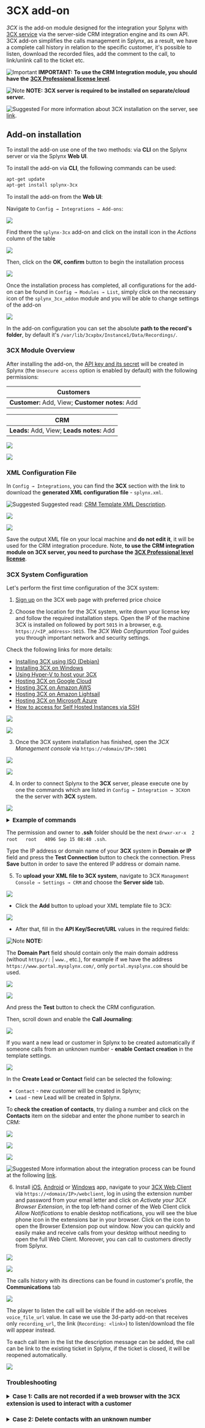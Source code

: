 3CX add-on
========

*3CX* is the add-on module designed for the integration your Splynx with [3CX service](https://www.3cx.com/call-center/crm-integration/) via the server-side CRM integration engine and its own API. 3CX add-on simplifies the calls management in Splynx, as a result, we have a complete call history in relation to the specific customer, it's possible to listen, download the recorded files, add the comment to the call, to link/unlink call to the ticket etc.


<icon class="image-icon">![Important](warning.png)</icon> **IMPORTANT:** **To use the CRM Integration module, you should have the** [**3CX Professional license level**](https://www.3cx.com/phone-system/download-phone-system?resellerId=214267).

<icon class="image-icon">![Note](note.png)</icon> **NOTE:** **3CX server is required to be installed on separate/cloud server.**

<icon class="image-icon">![Suggested](bulb.png)</icon> For more information about 3CX installation on the server, see [link](https://www.3cx.com/3cxacademy/videos/basic/installing/).


## Add-on installation

To install the add-on use one of the two methods: via **CLI** on the Splynx server or via the Splynx **Web UI**.

To install the add-on via **CLI**, the following commands can be used:

```bash
apt-get update  
apt-get install splynx-3cx
```

To install the add-on from the **Web UI**:

Navigate to `Config → Integrations → Add-ons`:

![](img_000001.png)

Find there the `splynx-3cx` add-on and click on the install icon in the *Actions* column of the table

![](img_000002.png)

Then, click on the **OK, confirm** button to begin the installation process

![](img_000003.png)

Once the installation process has completed, all configurations for the add-on can be found in `Config → Modules → List`, simply click on the necessary icon of the `splynx_3cx_addon` module and you will be able to change settings of the add-on

![](img_000004.png)

In the add-on configuration you can set the absolute **path to the record's folder**, by default it's `/var/lib/3cxpbx/Instance1/Data/Recordings/`.


### 3CX Module Overview

After installing the add-on, the [API key and its secret](administration/main/api_keys/api_keys.md) will be created in Splynx (the `Unsecure access` option is enabled by default) with the following permissions:

|Customers|
|:-----------:|
|**Customer:** Add, View; **Customer notes:** Add|

|CRM|
|:-----------:|
|**Leads:** Add, View; **Leads notes:** Add|

![](img_000005.png)

![](img_000006.png)


### XML Configuration File

In `Config → Integrations`, you can find the **3CX** section with the link to download the **generated XML configuration file** - `splynx.xml`.

<icon class="image-icon">![Suggested](bulb.png)</icon> Suggested read: [CRM Template XML Description](https://www.3cx.com/docs/server-side-crm-template-xml-description/#h.ydml7w97b24x).

![](img_000007.png)

![](img_000008.png)

Save the output XML file on your local machine and **do not edit it**, it will be used for the CRM integration procedure. Note, **to use the CRM integration module on 3CX server, you need to purchase the [3CX Professional level license](https://www.3cx.com/phone-system/download-phone-system?resellerId=214267)**.


### 3CX System Configuration

Let's perform the first time configuration of the 3CX system:

1. [Sign up](https://www.3cx.com/ordering/pricing/) on the 3CX web page with preferred price choice

2. Choose the location for the 3CX system, write down your license key and follow the required installation steps. Open the IP of the machine 3CX is installed on followed by port `5015` in a browser, e.g. ```https://<IP_address>:5015```. The *3CX Web Configuration Tool* guides you through important network and security settings.

Check the following links for more details:

- [Installing 3CX using ISO (Debian)](https://www.3cx.com/docs/manual/configuring-your-pbx/)
- [Installing 3CX on Windows](https://www.3cx.com/docs/manual/phone-system-installation-windows/)
- [Using Hyper-V to host your 3CX](https://www.3cx.com/docs/installing-microsoft-hyper-v/)
- [Hosting 3CX on Google Cloud](https://www.3cx.com/docs/hosted-pbx-google-cloud/)
- [Hosting 3CX on Amazon AWS](https://www.3cx.com/docs/cloud-pbx-amazon-aws/)
- [Hosting 3CX on Amazon Lightsail](https://www.3cx.com/docs/hosted-pbx-amazon-lightsail/)
- [Hosting 3CX on Microsoft Azure](https://www.3cx.com/docs/hosting-pbx-phone-system-microsoft-azure/)
- [How to access for Self Hosted Instances via SSH](https://www.3cx.com/docs/self-hosted-instances-ssh/)

![](img_000011.png)

![](img_000012.png)

3. Once the 3CX system installation has finished, open the *3CX Management console* via ```https://<domain/IP>:5001```

![](img_000013.png)

![](img_000014.png)

4. In order to connect Splynx to the **3CX** server, please execute one by one the commands which are listed in `Config → Integration → 3CX`on the the server with **3CX** system.

![](commands_for_execution.png)

<details style="font-size: 15px; margin-bottom: 5px;">
<summary><b>Example of commands</b></summary>
<div markdown="1">


```
sudo su
adduser splynx
cd ~splynx
mkdir .ssh && cd .ssh
touch authorized_keys
echo "ssh-rsa rsa_key_value= splynx@base" >> "authorized_keys"
```

</div>
</details>

The permission and owner to **.ssh** folder should be the next `drwxr-xr-x  2 root   root   4096 Sep 15 08:40 .ssh`.

Type the IP address or domain name of your **3CX** system in **Domain or IP** field and press the **Test Connection** button to check the connection. Press **Save** button in order to save the entered IP address or domain name.


5. To **upload your XML file to 3CX system**, navigate to 3CX `Management Console → Settings → CRM` and choose the **Server side** tab.

![](img_000015.png)

- Click the **Add** button to upload your XML template file to 3CX:

![](add.png)

- After that, fill in the **API Key/Secret/URL** values in the required fields:

<icon class="image-icon">![Note](note.png)</icon> **NOTE:**

The **Domain Part** field should contain only the main domain address (without ```https//:``` | ```www.```, etc.), for example if we have the address ```https://www.portal.mysplynx.com/```, only ```portal.mysplynx.com```  should be used.

![](fill_out.png)

![](fill_out1.png)

And press the **Test** button to check the CRM configuration.

Then, scroll down and enable the **Call Journaling**:

![](call_journaling.png)

If you want a new lead or customer in Splynx to be created automatically if someone calls from an unknown number - **enable Contact creation** in the template settings.

![](contact_creation.png)

In the **Create Lead or Contact** field can be selected the following:

- `Contact` - new customer will be created in Splynx;
- `Lead` - new Lead will be created in Splynx.





To **check the creation of contacts**, try dialing a number and click on the **Contacts** item on the sidebar and enter the phone number to search in CRM:

![](img_000010.png)

![](test1.png)

![](test2.png)

<icon class="image-icon">![Suggested](bulb.png)</icon> More information about the integration process can be found at the following [link](https://www.3cx.com/docs/crm-integration/).

6. Install [iOS](https://apps.apple.com/us/app/3cx-communications-system/id992045982), [Android](https://play.google.com/store/apps/details?id=com.tcx.sipphone14) or [Windows](https://www.3cx.com/user-manual/installation-windows/) app, navigate to your [3CX Web Client](https://www.3cx.com/user-manual/web-client/) via ```https://<domain/IP>/webclient```, log in using the extension number and password from your email letter and click on *Activate your 3CX Browser Extension*, in the top left-hand corner of the Web Client click *Allow Notifications* to enable desktop notifications, you will see the blue phone icon in the extensions bar in your browser. Click on the icon to open the Browser Extension pop out window.
Now you can quickly and easily make and receive calls from your desktop without needing to open the full Web Client. Moreover, you can call to customers directly from Splynx.

![](img_000016.png)

![](img_000017.png)

The calls history with its directions can be found in customer's profile, the **Communications** tab

![](call_history.png)

The player to listen the call will be visible if the add-on receives `voice_file_url` value. In case we use the 3d-party add-on that receives only `recording_url`, the link (`Recording: <link>`) to listen/download the file will appear instead.

To each call item in the list the description message can be added, the call can be link to the existing ticket in Splynx, if the ticket is closed, it will be reopened automatically.

![](description_link.png)


### Troubleshooting

<details style="font-size: 15px; margin-bottom: 5px;">
<summary><b>Case 1: Calls are not recorded if a web browser with the 3CX extension is used to interact with a customer</b></summary>
<div markdown="1">

Navigate to the 3CX server admin dashboard, click **Settings** and in the **Recording Quota** section **disable** the option `Compress recordings to save space (ADPCM format 256Kb per minute instead of PCM format 1Mb per minute of recording)`:

![img](compression.png)

The option **Compression** - enables to compress recordings in ADPCM format 256Kb to further conserve disk space.


</div>
</details>
<br>

<details style="font-size: 15px; margin-bottom: 5px;">
<summary><b>Case 2: Delete contacts with an unknown number</b></summary>
<div markdown="1">

If new contacts were created with unknown numbers and you want to delete them, navigate to `Advanced → Contacts` and click on the `X` button under the contact that you wish to delete from your 3cx system:

![](delete_contact.png)


</div>
</details>
<br>
